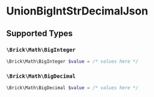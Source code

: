 # UnionBigIntStrDecimalJson


## Supported Types

### `\Brick\Math\BigInteger`

```php
\Brick\Math\BigInteger $value = /* values here */
```

### `\Brick\Math\BigDecimal`

```php
\Brick\Math\BigDecimal $value = /* values here */
```

